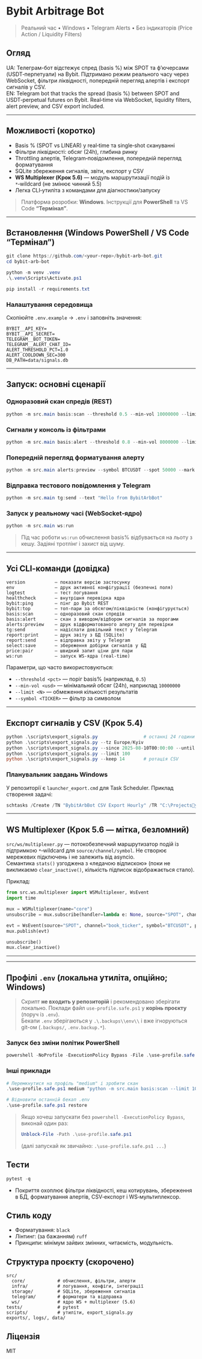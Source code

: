 # Bybit Arbitrage Bot

> Реальний час • Windows • Telegram Alerts • Без індикаторів (Price Action / Liquidity Filters)

## Огляд
UA: Телеграм-бот відстежує спред (basis %) між SPOT та ф’ючерсами (USDT‑перпетуали) на Bybit. Підтримано режим реального часу через WebSocket, фільтри ліквідності, попередній перегляд алертів і експорт сигналів у CSV.  
EN: Telegram bot that tracks the spread (basis %) between SPOT and USDT‑perpetual futures on Bybit. Real‑time via WebSocket, liquidity filters, alert preview, and CSV export included.

---

## Можливості (коротко)
- Basis % (SPOT vs LINEAR) у real‑time та single‑shot скануванні
- Фільтри ліквідності: обсяг (24h), глибина ринку
- Throttling алертів, Telegram‑повідомлення, попередній перегляд форматування
- SQLite збереження сигналів, звіти, експорт у CSV
- **WS Multiplexer (Крок 5.6)** — модуль маршрутизації подій із `*`‑wildcard (не змінює чинний 5.5)
- Легка CLI‑утиліта з командами для діагностики/запуску

> Платформа розробки: **Windows**. Інструкції для **PowerShell** та VS Code **“Термінал”**.

---

## Встановлення (Windows PowerShell / VS Code “Термінал”)
```powershell
git clone https://github.com/<your-repo>/bybit-arb-bot.git
cd bybit-arb-bot

python -m venv .venv
.\.venv\Scripts\Activate.ps1

pip install -r requirements.txt
```

### Налаштування середовища
Скопіюйте `.env.example` → `.env` і заповніть значення:
```env
BYBIT__API_KEY=
BYBIT__API_SECRET=
TELEGRAM__BOT_TOKEN=
TELEGRAM__ALERT_CHAT_ID=
ALERT_THRESHOLD_PCT=1.0
ALERT_COOLDOWN_SEC=300
DB_PATH=data/signals.db
```

---

## Запуск: основні сценарії
### Одноразовий скан спредів (REST)
```powershell
python -m src.main basis:scan --threshold 0.5 --min-vol 10000000 --limit 10
```

### Сигнали у консоль із фільтрами
```powershell
python -m src.main basis:alert --threshold 0.8 --min-vol 8000000 --limit 3
```

### Попередній перегляд форматування алерту
```powershell
python -m src.main alerts:preview --symbol BTCUSDT --spot 50000 --mark 50500 --min-vol 1000000 --threshold 0.5
```

### Відправка тестового повідомлення у Telegram
```powershell
python -m src.main tg:send --text "Hello from BybitArbBot"
```

### Запуск у реальному часі (WebSocket‑ядро)
```powershell
python -m src.main ws:run
```

> Під час роботи `ws:run` обчислення basis% відбувається на льоту з кешу. Задіяні тротлінг і захист від шуму.

---

## Усі CLI‑команди (довідка)
```text
version           — показати версію застосунку
env               — друк активної конфігурації (безпечні поля)
logtest           — тест логування
healthcheck       — внутрішня перевірка ядра
bybit:ping        — пінг до Bybit REST
bybit:top         — топ‑пари за обсягом/ліквідністю (конфігурується)
basis:scan        — одноразовий скан спредів
basis:alert       — скан з виводом/відбором сигналів за порогами
alerts:preview    — друк відформатованого алерту для перевірки
tg:send           — надіслати довільний текст у Telegram
report:print      — друк звіту з БД (SQLite)
report:send       — відправка звіту у Telegram
select:save       — збереження добірки сигналів у БД
price:pair        — швидкий запит ціни для пари
ws:run            — запуск WS‑ядра (real‑time)
```

Параметри, що часто використовуються:
- `--threshold <pct>` — поріг basis% (наприклад, `0.5`)
- `--min-vol <usd>` — мінімальний обсяг (24h), наприклад `10000000`
- `--limit <N>` — обмеження кількості результатів
- `--symbol <TICKER>` — фільтр за символом

---

## Експорт сигналів у CSV (Крок 5.4)
```powershell
python .\scripts\export_signals.py                 # останні 24 години
python .\scripts\export_signals.py --tz Europe/Kyiv
python .\scripts\export_signals.py --since 2025-08-10T00:00:00 --until 2025-08-14T23:59:59 --out .\exports\signals_aug10-14.csv
python .\scripts\export_signals.py --limit 100
python .\scripts\export_signals.py --keep 14       # ротація CSV
```

### Планувальник завдань Windows
У репозиторії є `launcher_export.cmd` для Task Scheduler. Приклад створення задачі:
```powershell
schtasks /Create /TN "BybitArbBot CSV Export Hourly" /TR "C:\Projectsybit-arb-bot\launcher_export.cmd" /SC HOURLY /ST 00:05 /F
```

---

## WS Multiplexer (Крок 5.6 — мітка, безломний)
`src/ws/multiplexer.py` — потокобезпечний маршрутизатор подій із підтримкою `*`‑wildcard для `source/channel/symbol`. Не створює мережевих підключень і не залежить від asyncio.  
Семантика `stats()` узгоджена з «ледачою відпискою» (поки не викликаємо `clear_inactive()`, кількість підписок відображається стало).

Приклад:
```python
from src.ws.multiplexer import WSMultiplexer, WsEvent
import time

mux = WSMultiplexer(name="core")
unsubscribe = mux.subscribe(handler=lambda e: None, source="SPOT", channel="book_ticker", symbol="BTCUSDT")

evt = WsEvent(source="SPOT", channel="book_ticker", symbol="BTCUSDT", payload={"bid": "1"}, ts=time.time())
mux.publish(evt)

unsubscribe()
mux.clear_inactive()
```

---

---

## Профілі `.env` (локальна утиліта, опційно; Windows)

> Скрипт **не входить у репозиторій** і рекомендовано зберігати локально. Поклади файл `use-profile.safe.ps1` у **корінь проєкту** (поруч із `.env`).  
> Бекапи `.env` зберігаються у `.\.backups\\env\\` і вже ігноруються git-ом (`.backups/`, `.env.backup.*`).

### Запуск без зміни політик PowerShell
```powershell
powershell -NoProfile -ExecutionPolicy Bypass -File .\use-profile.safe.ps1 soft "python -m src.main ws:run"
```

### Інші приклади
```powershell
# Перемкнутися на профіль "medium" і зробити скан
.\use-profile.safe.ps1 medium "python -m src.main basis:scan --limit 10"

# Відновити останній бекап .env
.\use-profile.safe.ps1 restore
```

> Якщо хочеш запускати без `powershell -ExecutionPolicy Bypass`, виконай один раз:
> ```powershell
> Unblock-File -Path .\use-profile.safe.ps1
> ```
> (далі запускай як звичайно: `.\use-profile.safe.ps1 ...`)

## Тести
```powershell
pytest -q
```
- Покриття охоплює фільтри ліквідності, кеш котирувань, збереження в БД, форматування алертів, CSV‑експорт і WS‑мультиплексор.

## Стиль коду
- Форматування: `black`
- Лінтинг: (за бажанням) `ruff`
- Принципи: мінімум зайвих змінних, читаємість, модульність.

## Структура проєкту (скорочено)
```
src/
  core/            # обчислення, фільтри, алерти
  infra/           # логування, конфіги, інтеграції
  storage/         # SQLite, збереження сигналів
  telegram/        # форматери та відправка
  ws/              # ядро WS + multiplexer (5.6)
tests/             # pytest
scripts/           # утиліти, export_signals.py
exports/, logs/, data/
```

## Ліцензія
MIT
